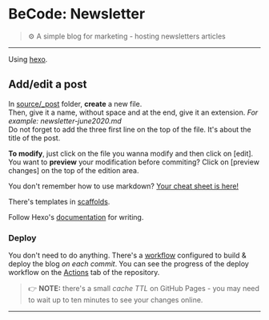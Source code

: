 # BeCode: Newsletter

> ⚙ A simple blog for marketing - hosting newsletters articles

* * *

Using [hexo](//hexo.io).

## Add/edit a post

In [source/_post](./source/_post) folder, **create** a new file.    
Then, give it a name, without space and at the end, give it an extension. *For example: newsletter-june2020.md*    
Do not forget to add the three first line on the top of the file. It's about the title of the post.

**To modify**, just click on the file you wanna modify and then click on [edit].    
You want to **preview** your modification before commiting? Click on [preview changes] on the top of the edition area.

You don't remember how to use markdown? [Your cheat sheet is here!](https://github.com/adam-p/markdown-here/wiki/Markdown-Cheatsheet)

There's templates in [scaffolds](./scaffolds).

Follow Hexo's [documentation](//hexo.io/docs/writing) for writing.

### Deploy

You don't need to do anything. There's a [workflow](./.github/workflows/deploy.yml) configured to build & deploy the blog _on each commit_. You can see the progress of the deploy workflow on the [Actions](//github.com/becodeorg/nyooz/actions) tab of the repository.

> 👉 **NOTE:** there's a small _cache TTL_ on GitHub Pages - you may need to wait up to ten minutes to see your changes online.

* * *
